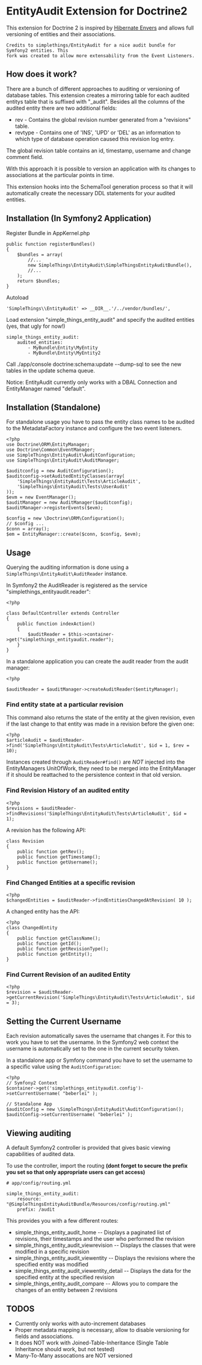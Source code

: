 # EntityAudit Extension for Doctrine2

This extension for Doctrine 2 is inspired by [Hibernate Envers](http://www.jboss.org/envers) and
allows full versioning of entities and their associations.

    Credits to simplethings/EntityAudit for a nice audit bundle for Symfony2 entities. This
    fork was created to allow more extensability from the Event Listeners.

## How does it work?

There are a bunch of different approaches to auditing or versioning of database tables. This extension
creates a mirroring table for each audited entitys table that is suffixed with "_audit". Besides all the columns
of the audited entity there are two additional fields:

* rev - Contains the global revision number generated from a "revisions" table.
* revtype - Contains one of 'INS', 'UPD' or 'DEL' as an information to which type of database operation caused this revision log entry.

The global revision table contains an id, timestamp, username and change comment field.

With this approach it is possible to version an application with its changes to associations at the particular
points in time.

This extension hooks into the SchemaTool generation process so that it will automatically
create the necessary DDL statements for your audited entities.

## Installation (In Symfony2 Application)

Register Bundle in AppKernel.php

    public function registerBundles()
    {
        $bundles = array(
            //...
            new SimpleThings\EntityAudit\SimpleThingsEntityAuditBundle(),
            //...
        );
        return $bundles;
    }


Autoload

    'SimpleThings\\EntityAudit' => __DIR__.'/../vendor/bundles/',


Load extension "simple_things_entity_audit" and specify the audited entities (yes, that ugly for now!)

    simple_things_entity_audit:
        audited_entities:
            - MyBundle\Entity\MyEntity
            - MyBundle\Entity\MyEntity2

Call ./app/console doctrine:schema:update --dump-sql to see the new tables in the update schema queue.

Notice: EntityAudit currently only works with a DBAL Connection and EntityManager named "default".

## Installation (Standalone)

For standalone usage you have to pass the entity class names to be audited to the MetadataFactory
instance and configure the two event listeners.

    <?php
    use Doctrine\ORM\EntityManager;
    use Doctrine\Common\EventManager;
    use SimpleThings\EntityAudit\AuditConfiguration;
    use SimpleThings\EntityAudit\AuditManager;

    $auditconfig = new AuditConfiguration();
    $auditconfig->setAuditedEntityClasses(array(
        'SimpleThings\EntityAudit\Tests\ArticleAudit',
        'SimpleThings\EntityAudit\Tests\UserAudit'
    ));
    $evm = new EventManager();
    $auditManager = new AuditManager($auditconfig);
    $auditManager->registerEvents($evm);

    $config = new \Doctrine\ORM\Configuration();
    // $config ...
    $conn = array();
    $em = EntityManager::create($conn, $config, $evm);

## Usage

Querying the auditing information is done using a `SimpleThings\EntityAudit\AuditReader` instance.

In Symfony2 the AuditReader is registered as the service "simplethings_entityaudit.reader":

    <?php

    class DefaultController extends Controller
    {
        public function indexAction()
        {
            $auditReader = $this->container->get("simplethings_entityaudit.reader");
        }
    }

In a standalone application you can create the audit reader from the audit manager:

    <?php

    $auditReader = $auditManager->createAuditReader($entityManager);

### Find entity state at a particular revision

This command also returns the state of the entity at the given revision, even if the last change
to that entity was made in a revision before the given one:

    <?php
    $articleAudit = $auditReader->find('SimpleThings\EntityAudit\Tests\ArticleAudit', $id = 1, $rev = 10);

Instances created through `AuditReader#find()` are *NOT* injected into the EntityManagers UnitOfWork,
they need to be merged into the EntityManager if it should be reattached to the persistence context
in that old version.

### Find Revision History of an audited entity

    <?php
    $revisions = $auditReader->findRevisions('SimpleThings\EntityAudit\Tests\ArticleAudit', $id = 1);

A revision has the following API:

    class Revision
    {
        public function getRev();
        public function getTimestamp();
        public function getUsername();
    }

### Find Changed Entities at a specific revision

    <?php
    $changedEntities = $auditReader->findEntitiesChangedAtRevision( 10 );

A changed entity has the API:

    <?php
    class ChangedEntity
    {
        public function getClassName();
        public function getId();
        public function getRevisionType();
        public function getEntity();
    }

### Find Current Revision of an audited Entity

    <?php
    $revision = $auditReader->getCurrentRevision('SimpleThings\EntityAudit\Tests\ArticleAudit', $id = 3);

## Setting the Current Username

Each revision automatically saves the username that changes it. For this to work you have to set the username.
In the Symfony2 web context the username is automatically set to the one in the current security token.

In a standalone app or Symfony command you have to set the username to a specific value using the `AuditConfiguration`:

    <?php
    // Symfony2 Context
    $container->get('simplethings_entityaudit.config')->setCurrentUsername( "beberlei" );

    // Standalone App
    $auditConfig = new \SimpleThings\EntityAudit\AuditConfiguration();
    $auditConfig->setCurrentUsername( "beberlei" );

## Viewing auditing

A default Symfony2 controller is provided that gives basic viewing capabilities of audited data.

To use the controller, import the routing **(dont forget to secure the prefix you set so that
only appropriate users can get access)**

    # app/config/routing.yml

    simple_things_entity_audit:
        resource: "@SimpleThingsEntityAuditBundle/Resources/config/routing.yml"
        prefix: /audit

This provides you with a few different routes:

 * simple_things_entity_audit_home -- Displays a paginated list of revisions, their timestamps and the user who performed the revision
 * simple_things_entity_audit_viewrevision -- Displays the classes that were modified in a specific revision
 * simple_things_entity_audit_viewentity -- Displays the revisions where the specified entity was modified
 * simple_things_entity_audit_viewentity_detail -- Displays the data for the specified entity at the specified revision
 * simple_things_entity_audit_compare -- Allows you to compare the changes of an entity between 2 revisions


## TODOS

* Currently only works with auto-increment databases
* Proper metadata mapping is necessary, allow to disable versioning for fields and associations.
* It does NOT work with Joined-Table-Inheritance (Single Table Inheritance should work, but not tested)
* Many-To-Many assocations are NOT versioned
